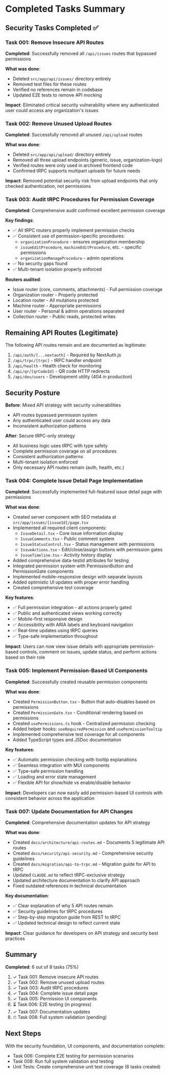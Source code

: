# Completed Tasks Summary

## Security Tasks Completed ✅

### Task 001: Remove Insecure API Routes

**Completed**: Successfully removed all `/api/issues` routes that bypassed permissions

**What was done**:

- Deleted `src/app/api/issues/` directory entirely
- Removed test files for these routes
- Verified no references remain in codebase
- Updated E2E tests to remove API mocking

**Impact**: Eliminated critical security vulnerability where any authenticated user could access any organization's issues

### Task 002: Remove Unused Upload Routes

**Completed**: Successfully removed all unused `/api/upload` routes

**What was done**:

- Deleted `src/app/api/upload/` directory entirely
- Removed all three upload endpoints (generic, issue, organization-logo)
- Verified routes were only used in archived frontend code
- Confirmed tRPC supports multipart uploads for future needs

**Impact**: Removed potential security risk from upload endpoints that only checked authentication, not permissions

### Task 003: Audit tRPC Procedures for Permission Coverage

**Completed**: Comprehensive audit confirmed excellent permission coverage

**Key findings**:

- ✅ All tRPC routers properly implement permission checks
- ✅ Consistent use of permission-specific procedures:
  - `organizationProcedure` - ensures organization membership
  - `issueEditProcedure`, `machineEditProcedure`, etc. - specific permissions
  - `organizationManageProcedure` - admin operations
- ✅ No security gaps found
- ✅ Multi-tenant isolation properly enforced

**Routers audited**:

- Issue router (core, comments, attachments) - Full permission coverage
- Organization router - Properly protected
- Location router - All mutations protected
- Machine router - Appropriate permissions
- User router - Personal & admin operations separated
- Collection router - Public reads, protected writes

## Remaining API Routes (Legitimate)

The following API routes remain and are documented as legitimate:

1. `/api/auth/[...nextauth]` - Required by NextAuth.js
2. `/api/trpc/[trpc]` - tRPC handler endpoint
3. `/api/health` - Health check for monitoring
4. `/api/qr/[qrCodeId]` - QR code HTTP redirects
5. `/api/dev/users` - Development utility (404 in production)

## Security Posture

**Before**: Mixed API strategy with security vulnerabilities

- API routes bypassed permission system
- Any authenticated user could access any data
- Inconsistent authorization patterns

**After**: Secure tRPC-only strategy

- All business logic uses tRPC with type safety
- Complete permission coverage on all procedures
- Consistent authorization patterns
- Multi-tenant isolation enforced
- Only necessary API routes remain (auth, health, etc.)

### Task 004: Complete Issue Detail Page Implementation

**Completed**: Successfully implemented full-featured issue detail page with permissions

**What was done**:

- Created server component with SEO metadata at `src/app/issues/[issueId]/page.tsx`
- Implemented all required client components:
  - `IssueDetail.tsx` - Core issue information display
  - `IssueComments.tsx` - Public comment system
  - `IssueStatusControl.tsx` - Status management with permissions
  - `IssueActions.tsx` - Edit/close/assign buttons with permission gates
  - `IssueTimeline.tsx` - Activity history display
- Added comprehensive data-testid attributes for testing
- Integrated permission system with PermissionButton and PermissionGate components
- Implemented mobile-responsive design with separate layouts
- Added optimistic UI updates with proper error handling
- Created comprehensive test coverage

**Key features**:

- ✅ Full permission integration - all actions properly gated
- ✅ Public and authenticated views working correctly
- ✅ Mobile-first responsive design
- ✅ Accessibility with ARIA labels and keyboard navigation
- ✅ Real-time updates using tRPC queries
- ✅ Type-safe implementation throughout

**Impact**: Users can now view issue details with appropriate permission-based controls, comment on issues, update status, and perform actions based on their role

### Task 005: Implement Permission-Based UI Components

**Completed**: Successfully created reusable permission components

**What was done**:

- Created `PermissionButton.tsx` - Button that auto-disables based on permissions
- Created `PermissionGate.tsx` - Conditional rendering based on permissions
- Created `usePermissions.ts` hook - Centralized permission checking
- Added helper hooks: `useRequiredPermission` and `usePermissionTooltip`
- Implemented comprehensive test coverage for all components
- Added TypeScript types and JSDoc documentation

**Key features**:

- ✅ Automatic permission checking with tooltip explanations
- ✅ Seamless integration with MUI components
- ✅ Type-safe permission handling
- ✅ Loading and error state management
- ✅ Flexible API for show/hide vs enable/disable behavior

**Impact**: Developers can now easily add permission-based UI controls with consistent behavior across the application

### Task 007: Update Documentation for API Changes

**Completed**: Comprehensive documentation updates for API strategy

**What was done**:

- Created `docs/architecture/api-routes.md` - Documents 5 legitimate API routes
- Created `docs/security/api-security.md` - Comprehensive security guidelines
- Created `docs/migration/api-to-trpc.md` - Migration guide for API to tRPC
- Updated `CLAUDE.md` to reflect tRPC-exclusive strategy
- Updated architecture documentation to clarify API approach
- Fixed outdated references in technical documentation

**Key documentation**:

- ✅ Clear explanation of why 5 API routes remain
- ✅ Security guidelines for tRPC procedures
- ✅ Step-by-step migration guide from REST to tRPC
- ✅ Updated technical design to reflect current state

**Impact**: Clear guidance for developers on API strategy and security best practices

## Summary

**Completed**: 6 out of 8 tasks (75%)

1. ✓ Task 001: Remove insecure API routes
2. ✓ Task 002: Remove unused upload routes
3. ✓ Task 003: Audit tRPC procedures
4. ✓ Task 004: Complete issue detail page
5. ✓ Task 005: Permission UI components
6. ⏳ Task 006: E2E testing (in progress)
7. ✓ Task 007: Documentation updates
8. ⏱ Task 008: Full system validation (pending)

## Next Steps

With the security foundation, UI components, and documentation complete:

- Task 006: Complete E2E testing for permission scenarios
- Task 008: Run full system validation and testing
- Unit Tests: Create comprehensive unit test coverage (8 tasks created)
